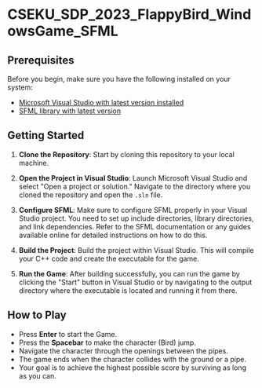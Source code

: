 # CSEKU_SDP_2023_FlappyBird_WindowsGame_SFML
## Prerequisites

Before you begin, make sure you have the following installed on your system:

- [Microsoft Visual Studio with latest version installed](https://visualstudio.microsoft.com/)
- [SFML library with latest version](https://www.sfml-dev.org/download/sfml/2.4.2/)

## Getting Started

1. **Clone the Repository**: Start by cloning this repository to your local machine.

2. **Open the Project in Visual Studio**: Launch Microsoft Visual Studio and select "Open a project or solution." Navigate to the directory where you cloned the repository and open the `.sln` file.

3. **Configure SFML**: Make sure to configure SFML properly in your Visual Studio project. You need to set up include directories, library directories, and link dependencies. Refer to the SFML documentation or any guides available online for detailed instructions on how to do this.

4. **Build the Project**: Build the project within Visual Studio. This will compile your C++ code and create the executable for the game.

5. **Run the Game**: After building successfully, you can run the game by clicking the "Start" button in Visual Studio or by navigating to the output directory where the executable is located and running it from there.

## How to Play
- Press **Enter** to start the Game.
- Press the **Spacebar** to make the character (Bird) jump.
- Navigate the character through the openings between the pipes.
- The game ends when the character collides with the ground or a pipe.
- Your goal is to achieve the highest possible score by surviving as long as you can.
